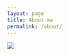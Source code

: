 ```yaml
---
layout: page
title: About me
permalink: /about/
---
```


![](https://www.hackthebox.eu/badge/image/76106)
